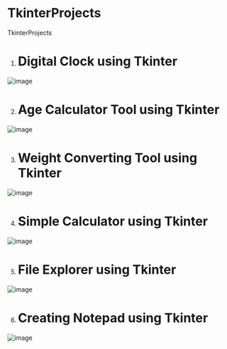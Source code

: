 # TkinterProjects
TkinterProjects
1. # Digital Clock using Tkinter
![image](https://user-images.githubusercontent.com/85541665/159933136-09f8efae-3077-44e9-be66-6da8c6172e40.png)


2. # Age Calculator Tool using Tkinter
![image](https://user-images.githubusercontent.com/85541665/159932128-09b6c3ba-63a0-44ac-b724-fcd52edfa31a.png)

3. # Weight Converting Tool using Tkinter
![image](https://user-images.githubusercontent.com/85541665/159934574-c701b65e-5f1b-4be5-8ee2-4c217ba0c762.png)

4. # Simple Calculator using Tkinter
![image](https://user-images.githubusercontent.com/85541665/159934824-29c43981-3c98-4637-b7dd-85b13d609bc5.png)

5. # File Explorer using Tkinter
![image](https://user-images.githubusercontent.com/85541665/159935396-f8668edd-f707-4635-89e0-cafef463e80e.png)

6. # Creating Notepad using Tkinter
![image](https://user-images.githubusercontent.com/85541665/159938575-7a981293-b7a1-46f9-ab7b-cfa74d78120f.png)
